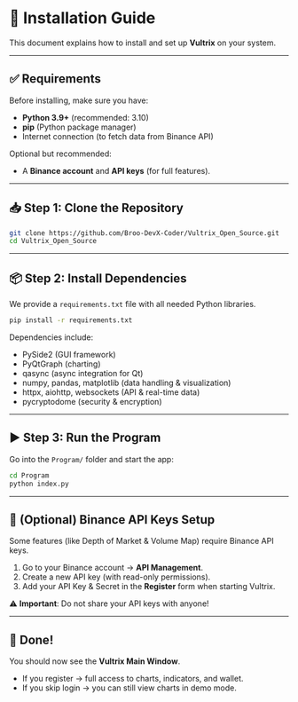 # 🚀 Installation Guide

This document explains how to install and set up **Vultrix** on your system.

---

## ✅ Requirements

Before installing, make sure you have:

- **Python 3.9+** (recommended: 3.10)  
- **pip** (Python package manager)  
- Internet connection (to fetch data from Binance API)  

Optional but recommended:
- A **Binance account** and **API keys** (for full features).

---

## 📥 Step 1: Clone the Repository

```bash
git clone https://github.com/Broo-DevX-Coder/Vultrix_Open_Source.git
cd Vultrix_Open_Source
```

---

## 📦 Step 2: Install Dependencies

We provide a `requirements.txt` file with all needed Python libraries.

```bash
pip install -r requirements.txt
```

Dependencies include:

* PySide2 (GUI framework)
* PyQtGraph (charting)
* qasync (async integration for Qt)
* numpy, pandas, matplotlib (data handling & visualization)
* httpx, aiohttp, websockets (API & real-time data)
* pycryptodome (security & encryption)

---

## ▶️ Step 3: Run the Program

Go into the `Program/` folder and start the app:

```bash
cd Program
python index.py
```

---

## 🔑 (Optional) Binance API Keys Setup

Some features (like Depth of Market & Volume Map) require Binance API keys.

1. Go to your Binance account → **API Management**.
2. Create a new API key (with read-only permissions).
3. Add your API Key & Secret in the **Register** form when starting Vultrix.

⚠️ **Important**: Do not share your API keys with anyone!

---

## 🎉 Done!

You should now see the **Vultrix Main Window**.

* If you register → full access to charts, indicators, and wallet.
* If you skip login → you can still view charts in demo mode.